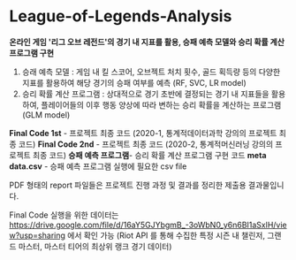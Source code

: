 # League-of-Legends-Analysis

**온라인 게임 '리그 오브 레전드'의 경기 내 지표를 활용, 승패 예측 모델와 승리 확률 계산 프로그램 구현**
1. 승래 예측 모델 : 게임 내 킬 스코어, 오브젝트 처치 횟수, 골드 획득량 등의 다양한 지표를 활용하여 해당 경기의 승패 여부를 예측 (RF, SVC, LR model)
2. 승리 확률 계산 프로그램 : 상대적으로 경기 초반에 결정되는 경기 내 지표들을 활용하여, 플레이어들의 이후 행동 양상에 따라 변하는 승리 확률을 계산하는 프로그램 (GLM model)

**Final Code 1st** - 프로젝트 최종 코드 (2020-1, 통계적데이터과학 강의의 프로젝트 최종 코드)
**Final Code 2nd** - 프로젝트 최종 코드 (2020-2, 통계적머신러닝 강의의 프로젝트 최종 코드)
**승패 예측 프로그램**- 승리 확률 계산 프로그램 구현 코드
**meta data.csv** - 승패 예측 프로그램 실행에 필요한 csv file

PDF 형태의 report 파일들은 프로젝트 진행 과정 및 결과를 정리한 제출용 결과물입니다.

Final Code 실행을 위한 데이터는 https://drive.google.com/file/d/16aY5GJYbgmB_-3oWbN0_y6n6BI1aSxlH/view?usp=sharing 에서 확인 가능
(Riot API 를 통해 수집한 특정 시즌 내 챌린저, 그랜드 마스터, 마스터 티어의 최상위 랭크 경기 데이터)
